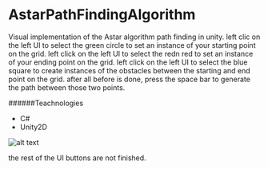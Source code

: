 # AstarPathFindingAlgorithm

Visual implementation of the Astar algorithm path finding in unity. 
left clic on the left UI to select the green circle to set an instance of your starting point on the grid.
left click on the left UI to select the redn red to set an instance of your ending point on the grid.
left click on the left UI to select the blue square to create instances of the obstacles between the starting and end point on the grid.
after all before is done, press the space bar to generate the path between those two points.

######Teachnologies 
- C#
- Unity2D

![alt text](https://github.com/GamezAr94/AstarPathFindingAlgorithm/blob/master/AstarPathFinding2D/Assets/Sprites/astar_pathfinding_result.png)

the rest of the UI buttons are not finished.
